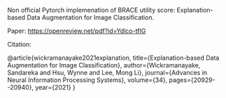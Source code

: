 Non official Pytorch implemenation of BRACE utility score: Explanation-based Data Augmentation for Image
Classification.

Paper: https://openreview.net/pdf?id=Ydlco-tfIG

Citation: 


@article{wickramanayake2021explanation,
  title={Explanation-based Data Augmentation for Image Classification},
  author={Wickramanayake, Sandareka and Hsu, Wynne and Lee, Mong Li},
  journal={Advances in Neural Information Processing Systems},
  volume={34},
  pages={20929--20940},
  year={2021}
}
